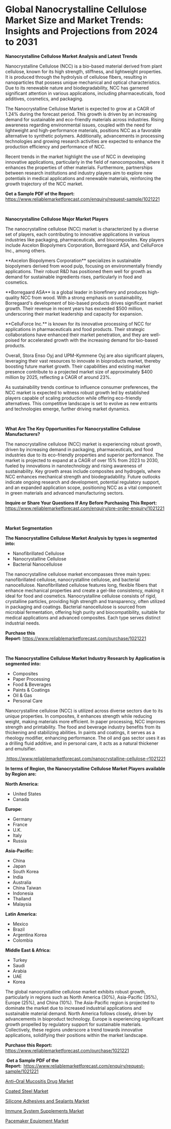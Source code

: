 <p><h1>Global Nanocrystalline Cellulose Market Size and Market Trends: Insights and Projections from 2024 to 2031</h1></p><p><strong>Nanocrystalline Cellulose Market Analysis and Latest Trends</strong></p>
<p><p>Nanocrystalline Cellulose (NCC) is a bio-based material derived from plant cellulose, known for its high strength, stiffness, and lightweight properties. It is produced through the hydrolysis of cellulose fibers, resulting in nanoparticles that possess unique mechanical and optical characteristics. Due to its renewable nature and biodegradability, NCC has garnered significant attention in various applications, including pharmaceuticals, food additives, cosmetics, and packaging.</p><p>The Nanocrystalline Cellulose Market is expected to grow at a CAGR of 1.24% during the forecast period. This growth is driven by an increasing demand for sustainable and eco-friendly materials across industries. Rising awareness regarding environmental issues, coupled with the need for lightweight and high-performance materials, positions NCC as a favorable alternative to synthetic polymers. Additionally, advancements in processing technologies and growing research activities are expected to enhance the production efficiency and performance of NCC.</p><p>Recent trends in the market highlight the use of NCC in developing innovative applications, particularly in the field of nanocomposites, where it enhances the properties of other materials. Furthermore, partnerships between research institutions and industry players aim to explore new potentials in medical applications and renewable materials, reinforcing the growth trajectory of the NCC market.</p></p>
<p><strong>Get a Sample PDF of the Report:&nbsp;</strong> <a href="https://www.reliablemarketforecast.com/enquiry/request-sample/1021221?utm_campaign=1141&utm_medium=2&utm_source=Github&utm_content=ia&utm_term=06112024&utm_id=nanocrystalline-cellulose">https://www.reliablemarketforecast.com/enquiry/request-sample/1021221</a></p>
<p>&nbsp;</p>
<p><strong>Nanocrystalline Cellulose Major Market Players</strong></p>
<p><p>The nanocrystalline cellulose (NCC) market is characterized by a diverse set of players, each contributing to innovative applications in various industries like packaging, pharmaceuticals, and biocomposites. Key players include Axcelon Biopolymers Corporation, Borregaard ASA, and CelluForce Inc., among others.</p><p>**Axcelon Biopolymers Corporation** specializes in sustainable biopolymers derived from wood pulp, focusing on environmentally friendly applications. Their robust R&D has positioned them well for growth as demand for sustainable ingredients rises, particularly in food and cosmetics.</p><p>**Borregaard ASA** is a global leader in biorefinery and produces high-quality NCC from wood. With a strong emphasis on sustainability, Borregaard's development of bio-based products drives significant market growth. Their revenue in recent years has exceeded $500 million, underscoring their market leadership and capacity for expansion.</p><p>**CelluForce Inc.** is known for its innovative processing of NCC for applications in pharmaceuticals and food products. Their strategic collaborations have enhanced their market penetration, and they are well-poised for accelerated growth with the increasing demand for bio-based products.</p><p>Overall, Stora Enso Oyj and UPM-Kymmene Oyj are also significant players, leveraging their vast resources to innovate in bioproducts market, thereby boosting future market growth. Their capabilities and existing market presence contribute to a projected market size of approximately $400 million by 2025, reflecting a CAGR of around 23%.</p><p>As sustainability trends continue to influence consumer preferences, the NCC market is expected to witness robust growth led by established players capable of scaling production while offering eco-friendly alternatives. This competitive landscape is set to evolve as new entrants and technologies emerge, further driving market dynamics.</p></p>
<p>&nbsp;</p>
<p><strong>What Are The Key Opportunities For Nanocrystalline Cellulose Manufacturers?</strong></p>
<p><p>The nanocrystalline cellulose (NCC) market is experiencing robust growth, driven by increasing demand in packaging, pharmaceuticals, and food industries due to its eco-friendly properties and superior performance. The market is projected to expand at a CAGR of over 15% from 2023 to 2030, fueled by innovations in nanotechnology and rising awareness of sustainability. Key growth areas include composites and hydrogels, where NCC enhances mechanical strength and biodegradability. Future outlooks indicate ongoing research and development, potential regulatory support, and an expanded application scope, positioning NCC as a vital component in green materials and advanced manufacturing sectors.</p></p>
<p><strong>Inquire or Share Your Questions If Any Before Purchasing This Report:</strong> <a href="https://www.reliablemarketforecast.com/enquiry/pre-order-enquiry/1021221?utm_campaign=1141&utm_medium=2&utm_source=Github&utm_content=ia&utm_term=06112024&utm_id=nanocrystalline-cellulose">https://www.reliablemarketforecast.com/enquiry/pre-order-enquiry/1021221</a></p>
<p>&nbsp;</p>
<p><strong>Market Segmentation</strong></p>
<p><strong>The Nanocrystalline Cellulose Market Analysis by types is segmented into:</strong></p>
<p><ul><li>Nanofibrillated Cellulose</li><li>Nanocrystalline Cellulose</li><li>Bacterial Nanocellulose</li></ul></p>
<p><p>The nanocrystalline cellulose market encompasses three main types: nanofibrillated cellulose, nanocrystalline cellulose, and bacterial nanocellulose. Nanofibrillated cellulose features long, flexible fibers that enhance mechanical properties and create a gel-like consistency, making it ideal for food and cosmetics. Nanocrystalline cellulose consists of rigid, crystalline particles, providing high strength and transparency, often utilized in packaging and coatings. Bacterial nanocellulose is sourced from microbial fermentation, offering high purity and biocompatibility, suitable for medical applications and advanced composites. Each type serves distinct industrial needs.</p></p>
<p><strong>Purchase this Report:&nbsp;</strong><a href="https://www.reliablemarketforecast.com/purchase/1021221?utm_campaign=1141&utm_medium=2&utm_source=Github&utm_content=ia&utm_term=06112024&utm_id=nanocrystalline-cellulose">https://www.reliablemarketforecast.com/purchase/1021221</a></p>
<p>&nbsp;</p>
<p><strong>The Nanocrystalline Cellulose Market Industry Research by Application is segmented into:</strong></p>
<p><ul><li>Composites</li><li>Paper Processing</li><li>Food & Beverages</li><li>Paints & Coatings</li><li>Oil & Gas</li><li>Personal Care</li></ul></p>
<p><p>Nanocrystalline cellulose (NCC) is utilized across diverse sectors due to its unique properties. In composites, it enhances strength while reducing weight, making materials more efficient. In paper processing, NCC improves strength and printability. The food and beverage industry benefits from its thickening and stabilizing abilities. In paints and coatings, it serves as a rheology modifier, enhancing performance. The oil and gas sector uses it as a drilling fluid additive, and in personal care, it acts as a natural thickener and emulsifier.</p></p>
<p><a href="https://www.reliablemarketforecast.com/nanocrystalline-cellulose-r1021221?utm_campaign=1141&utm_medium=2&utm_source=Github&utm_content=ia&utm_term=06112024&utm_id=nanocrystalline-cellulose">&nbsp;https://www.reliablemarketforecast.com/nanocrystalline-cellulose-r1021221</a></p>
<p><strong>In terms of Region, the Nanocrystalline Cellulose Market Players available by Region are:</strong></p>
<p>
    <p> <strong> North America: </strong>
        <ul>
            <li>United States</li>
            <li>Canada</li>
        </ul>
        </p> 
    <p> <strong> Europe: </strong>
        <ul>
            <li>Germany</li>
            <li>France</li>
            <li>U.K.</li>
            <li>Italy</li>
            <li>Russia</li>
        </ul>
        </p> 
    <p> <strong> Asia-Pacific: </strong>
        <ul>
            <li>China</li>
            <li>Japan</li>
            <li>South Korea</li>
            <li>India</li>
            <li>Australia</li>
            <li>China Taiwan</li>
            <li>Indonesia</li>
            <li>Thailand</li>
            <li>Malaysia</li>
        </ul>
        </p> 
    <p> <strong> Latin America: </strong>
        <ul>
            <li>Mexico</li>
            <li>Brazil</li>
            <li>Argentina Korea</li>
            <li>Colombia</li>
        </ul>
        </p> 
    <p> <strong> Middle East & Africa: </strong>
        <ul>
            <li>Turkey</li>
            <li>Saudi</li>
            <li>Arabia</li>
            <li>UAE</li>
            <li>Korea</li>
        </ul>
    </p>
    </p>
<p><p>The global nanocrystalline cellulose market exhibits robust growth, particularly in regions such as North America (30%), Asia-Pacific (35%), Europe (25%), and China (10%). The Asia-Pacific region is projected to dominate the market due to increased industrial applications and sustainable material demand. North America follows closely, driven by advancements in bioproduct technology. Europe is experiencing significant growth propelled by regulatory support for sustainable materials. Collectively, these regions underscore a trend towards innovative applications, solidifying their positions within the market landscape.</p></p>
<p><strong>Purchase this Report: </strong><a href="https://www.reliablemarketforecast.com/purchase/1021221?utm_campaign=1141&utm_medium=2&utm_source=Github&utm_content=ia&utm_term=06112024&utm_id=nanocrystalline-cellulose">https://www.reliablemarketforecast.com/purchase/1021221</a></p>
<p>&nbsp;<strong>Get a Sample PDF of the Report:&nbsp;&nbsp;</strong><a href="https://www.reliablemarketforecast.com/enquiry/request-sample/1021221?utm_campaign=1141&utm_medium=2&utm_source=Github&utm_content=ia&utm_term=06112024&utm_id=nanocrystalline-cellulose">https://www.reliablemarketforecast.com/enquiry/request-sample/1021221</a></p>
<p><strong></strong></p>
<p><p><a href="https://www.linkedin.com/pulse/global-antioral-mucositis-drug-144-cagr-forecast-2024-2031-bn4pe?utm_campaign=1141&utm_medium=2&utm_source=Github&utm_content=ia&utm_term=06112024&utm_id=nanocrystalline-cellulose">Anti–Oral Mucositis Drug Market</a></p><p><a href="https://github.com/cairotmbrowne3cq/Market-Research-Report-List-1/blob/main/coated-steel-market.md?utm_campaign=1141&utm_medium=2&utm_source=Github&utm_content=ia&utm_term=06112024&utm_id=nanocrystalline-cellulose">Coated Steel Market</a></p><p><a href="https://github.com/siennagx1ahafter/Market-Research-Report-List-1/blob/main/silicone-adhesives-and-sealants-market.md?utm_campaign=1141&utm_medium=2&utm_source=Github&utm_content=ia&utm_term=06112024&utm_id=nanocrystalline-cellulose">Silicone Adhesives and Sealants Market</a></p><p><a href="https://www.linkedin.com/pulse/immune-system-supplements-market-outlook-share-analysis-hurre?utm_campaign=1141&utm_medium=2&utm_source=Github&utm_content=ia&utm_term=06112024&utm_id=nanocrystalline-cellulose">Immune System Supplements Market</a></p><p><a href="https://issuu.com/reportprime-2/docs/pacemaker-equipment-market-size-203_667c17816053d9?utm_campaign=1141&utm_medium=2&utm_source=Github&utm_content=ia&utm_term=06112024&utm_id=nanocrystalline-cellulose">Pacemaker Equipment Market</a></p></p>
